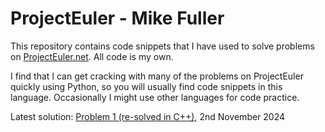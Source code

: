 # ProjectEuler - Mike Fuller

This repository contains code snippets that I have used to solve problems on [ProjectEuler.net](https://www.projecteuler.net). All code is my own.

I find that I can get cracking with many of the problems on ProjectEuler quickly using Python, so you will usually find code snippets in this language. Occasionally I might use other languages for code practice.

Latest solution: [Problem 1 (re-solved in C++)](https://github.com/itsmikefuller/ProjectEuler/blob/main/solved_problems/problem_1/cpp/problem_1.cpp), 2nd November 2024